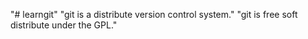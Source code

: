 "# learngit" 
"git is a distribute version control system."
"git is free soft distribute under the GPL."
